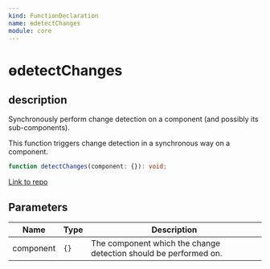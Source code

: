 ```yaml
---
kind: FunctionDeclaration
name: ɵdetectChanges
module: core
---
```


# ɵdetectChanges

## description

Synchronously perform change detection on a component (and possibly its sub-components).

This function triggers change detection in a synchronous way on a component.

```ts
function detectChanges(component: {}): void;
```

[Link to repo](https://github.com/timdeschryver/angular/blob/master/packages/core/src/render3/instructions/change_detection.ts#L22-L25)

## Parameters

| Name      | Type | Description                                                      |
| --------- | ---- | ---------------------------------------------------------------- |
| component | `{}` | The component which the change detection should be performed on. |
